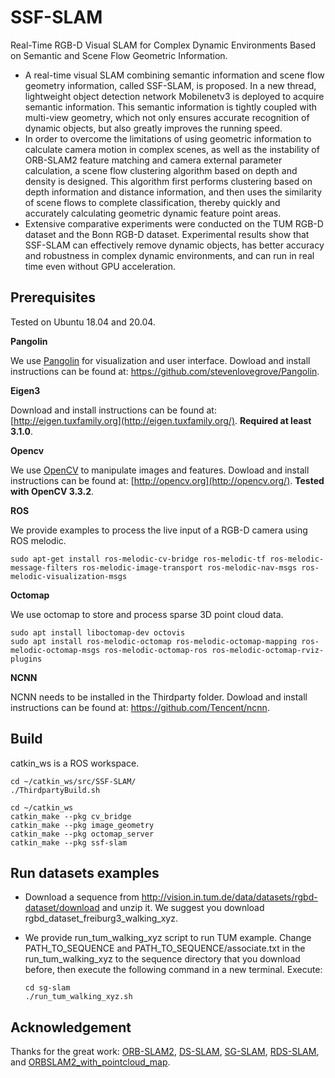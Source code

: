 # SSF-SLAM

Real-Time RGB-D Visual SLAM for Complex Dynamic Environments Based on Semantic and Scene Flow Geometric Information.

- A real-time visual SLAM  combining semantic information and scene flow geometry information, called SSF-SLAM, is proposed. In a new thread, lightweight object detection network Mobilenetv3 is deployed to acquire semantic information. This semantic information is tightly coupled with multi-view geometry, which not only ensures accurate recognition of dynamic objects, but also greatly improves the running speed. 
- In order to overcome the limitations of using geometric information to calculate camera motion in complex scenes, as well as the instability of ORB-SLAM2 feature matching and camera external parameter calculation, a scene flow clustering algorithm based on depth and density is designed. This algorithm first performs clustering based on depth information and distance information, and then uses the similarity of scene flows to complete classification, thereby quickly and accurately calculating geometric dynamic feature point areas. 
- Extensive comparative experiments were conducted on the TUM RGB-D dataset and the Bonn RGB-D dataset. Experimental results show that SSF-SLAM can effectively remove dynamic objects, has better accuracy and robustness in complex dynamic environments, and can run in real time even without GPU acceleration.

## Prerequisites

Tested on Ubuntu 18.04 and 20.04.

**Pangolin**

We use [Pangolin](https://github.com/stevenlovegrove/Pangolin) for visualization and user interface. Dowload and install instructions can be found at: https://github.com/stevenlovegrove/Pangolin.

**Eigen3**

Download and install instructions can be found at: [http://eigen.tuxfamily.org](http://eigen.tuxfamily.org/). **Required at least 3.1.0**.

**Opencv**

We use [OpenCV](http://opencv.org/) to manipulate images and features. Dowload and install instructions can be found at: [http://opencv.org](http://opencv.org/). **Tested with OpenCV 3.3.2**.

**ROS**

We provide examples to process the live input of a RGB-D camera using ROS melodic. 

```
sudo apt-get install ros-melodic-cv-bridge ros-melodic-tf ros-melodic-message-filters ros-melodic-image-transport ros-melodic-nav-msgs ros-melodic-visualization-msgs
```

**Octomap**

We use octomap to store and process sparse 3D point cloud data.

```
sudo apt install liboctomap-dev octovis
sudo apt install ros-melodic-octomap ros-melodic-octomap-mapping ros-melodic-octomap-msgs ros-melodic-octomap-ros ros-melodic-octomap-rviz-plugins 
```

**NCNN**

NCNN needs to be installed in the Thirdparty folder. Dowload and install instructions can be found at: https://github.com/Tencent/ncnn.

## Build

catkin_ws is a ROS workspace.

```
cd ~/catkin_ws/src/SSF-SLAM/
./ThirdpartyBuild.sh

cd ~/catkin_ws
catkin_make --pkg cv_bridge
catkin_make --pkg image_geometry
catkin_make --pkg octomap_server
catkin_make --pkg ssf-slam
```


## Run datasets examples

- Download a sequence from http://vision.in.tum.de/data/datasets/rgbd-dataset/download and unzip it. We suggest you download rgbd_dataset_freiburg3_walking_xyz.

- We provide run_tum_walking_xyz script to run TUM example. Change PATH_TO_SEQUENCE and PATH_TO_SEQUENCE/associate.txt in the run_tum_walking_xyz to the sequence directory that you download before, then execute the following command in a new terminal. Execute:

  ```
  cd sg-slam
  ./run_tum_walking_xyz.sh
  ```

## Acknowledgement

Thanks for the great work: [ORB-SLAM2](https://github.com/raulmur/ORB_SLAM2 ), [DS-SLAM](https://github.com/ivipsourcecode/DS-SLAM), [SG-SLAM](https://github.com/silencht/SG-SLAM), [RDS-SLAM](https://github.com/yubaoliu/RDS-SLAM), and [ORBSLAM2_with_pointcloud_map](https://github.com/gaoxiang12/ORBSLAM2_with_pointcloud_map,).

